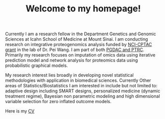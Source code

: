 ﻿---
permalink: /
title: "Welcome to my homepage!"
excerpt: "About me"
author_profile: true
redirect_from: 
  - /about/
  - /about.html
---

Currently I am a research fellow in the Department Genetics and Genomic Sciences at Icahn School of Medicine at Mount Sinai. I am conducting research on integrative proteogenomics analysis funded by [NCI-CPTAC grant](https://proteomics.cancer.gov/programs/cptac) in the lab of Dr. Pei Wang. I am part of both [PGDAC and PTRC](https://proteomics.cancer.gov/programs/cptac/consortium/cptac-teams). Primarily my research focuses on imputation of omics data using iterative prediction model and network analysis for proteomics data using probabilistic graphical models.


My research interest lies broadly in developing novel statistical methodologies with application in biomedical sciences. Currently  Other areas of Statistics/Biostatistics I am interested in include but not limited to: adaptive design including SMART  designs, personalized medicine (dynamic treatment regime), Bayesian non parametric modeling and high dimensional variable selection for zero inflated outcome models.


Here is my [CV](http://shrabanti87.github.io/files/Shrabanti_CV.pdf)

